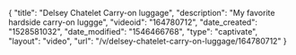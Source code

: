 {
    "title": "Delsey Chatelet Carry-on luggage",
    "description": "My favorite hardside carry-on luggge",
    "videoid": "164780712",
    "date_created": "1528581032",
    "date_modified": "1546466768",
    "type": "captivate",
    "layout": "video",
    "url": "\/v\/delsey-chatelet-carry-on-luggage\/164780712"
}